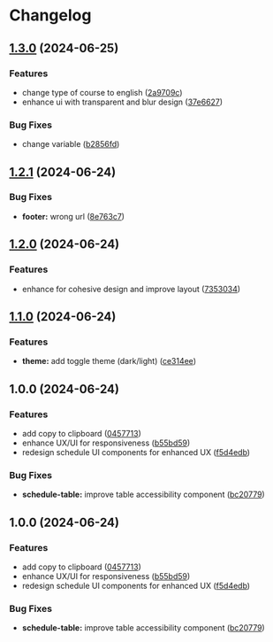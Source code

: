 # Changelog

## [1.3.0](https://github.com/PunGrumpy/kmitl-wizard/compare/v1.2.1...v1.3.0) (2024-06-25)


### Features

* change type of course to english ([2a9709c](https://github.com/PunGrumpy/kmitl-wizard/commit/2a9709c632cb7d582058d949a66dc8b2e909140e))
* enhance ui with transparent and blur design ([37e6627](https://github.com/PunGrumpy/kmitl-wizard/commit/37e6627e8411579ef31cfd7879fa268dbd3c846c))


### Bug Fixes

* change variable ([b2856fd](https://github.com/PunGrumpy/kmitl-wizard/commit/b2856fd66ca192b7785d7a9739568f34638c2228))

## [1.2.1](https://github.com/PunGrumpy/kmitl-wizard/compare/v1.2.0...v1.2.1) (2024-06-24)


### Bug Fixes

* **footer:** wrong url ([8e763c7](https://github.com/PunGrumpy/kmitl-wizard/commit/8e763c77bedad41e34f33e4d9fc6efd1ab941b99))

## [1.2.0](https://github.com/PunGrumpy/kmitl-wizard/compare/v1.1.0...v1.2.0) (2024-06-24)


### Features

* enhance for cohesive design and improve layout ([7353034](https://github.com/PunGrumpy/kmitl-wizard/commit/735303495f050c8335458670775c7501c2d691ce))

## [1.1.0](https://github.com/PunGrumpy/kmitl-wizard/compare/v1.0.0...v1.1.0) (2024-06-24)


### Features

* **theme:** add toggle theme (dark/light) ([ce314ee](https://github.com/PunGrumpy/kmitl-wizard/commit/ce314eea6eda98d6bbbc2e223851015047524894))

## 1.0.0 (2024-06-24)


### Features

* add copy to clipboard ([0457713](https://github.com/PunGrumpy/kmitl-wizard/commit/0457713e55c1e0ac2bd0ae9ab6dc3ef633f7f17d))
* enhance UX/UI for responsiveness ([b55bd59](https://github.com/PunGrumpy/kmitl-wizard/commit/b55bd59926970d167aa00f54954ca1f72d4bca1b))
* redesign schedule UI components for enhanced UX ([f5d4edb](https://github.com/PunGrumpy/kmitl-wizard/commit/f5d4edb0bbc84abc2e9f438f5a5df898475ad23f))


### Bug Fixes

* **schedule-table:** improve table accessibility component ([bc20779](https://github.com/PunGrumpy/kmitl-wizard/commit/bc20779fa9f8610d630d30b5b08ca3d8933e5afd))

## 1.0.0 (2024-06-24)


### Features

* add copy to clipboard ([0457713](https://github.com/PunGrumpy/kmitl-x/commit/0457713e55c1e0ac2bd0ae9ab6dc3ef633f7f17d))
* enhance UX/UI for responsiveness ([b55bd59](https://github.com/PunGrumpy/kmitl-x/commit/b55bd59926970d167aa00f54954ca1f72d4bca1b))
* redesign schedule UI components for enhanced UX ([f5d4edb](https://github.com/PunGrumpy/kmitl-x/commit/f5d4edb0bbc84abc2e9f438f5a5df898475ad23f))


### Bug Fixes

* **schedule-table:** improve table accessibility component ([bc20779](https://github.com/PunGrumpy/kmitl-x/commit/bc20779fa9f8610d630d30b5b08ca3d8933e5afd))
